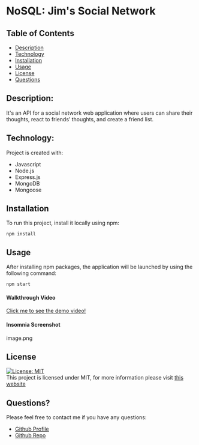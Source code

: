 # NoSQL: Jim's Social Network 

## Table of Contents

- [Description](#description)
- [Technology](#Technology)
- [Installation](#installation)
- [Usage](#usage)
- [License](#license)
- [Questions](#questions)

## Description:

It's an API for a social network web application where users can share their thoughts, react to friends’ thoughts, and create a friend list.

## Technology:

Project is created with:

- Javascript
- Node.js
- Express.js
- MongoDB
- Mongoose

## Installation

To run this project, install it locally using npm:

```
npm install
```

## Usage

After installing npm packages, the application will be launched by using the following command:

```
npm start
```

#### Walkthrough Video

[Click me to see the demo video!](https://drive.google.com/file/d/1TcGjb2JJ9fwJFiiqIXlkN-cwGFIhPjpX/view)

#### Insomnia Screenshot

image.png


## License

[![License: MIT](https://img.shields.io/badge/License-MIT-yellow.svg)](https://opensource.org/licenses/MIT) <br>
This project is licensed under MIT, for more information please visit [this website](https://opensource.org/licenses/MIT)


## Questions?

Please feel free to contact me if you have any questions:

- [Github Profile](https://github.com/Dhabi966)
- [Github Repo](https://github.com/Dhabi966/JimsSocialNetwork)
